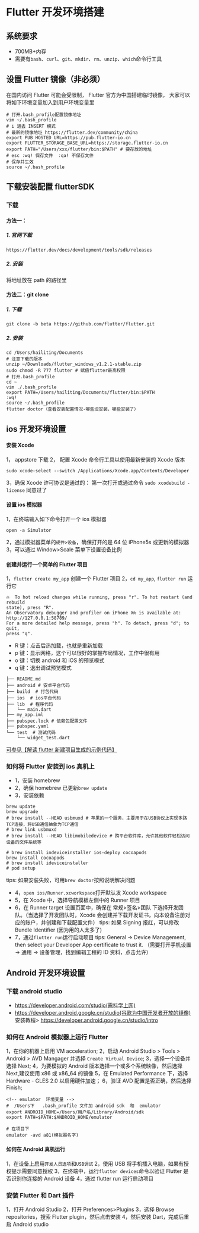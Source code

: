 # Flutter 开发环境搭建

## 系统要求

- 700MB+内存
- 需要有`bash`、`curl`、`git`、`mkdir`、`rm`、`unzip`、`which`命令行工具

## 设置 Flutter 镜像（非必须）

在国内访问 Flutter 可能会受限制， Flutter 官方为中国搭建临时镜像， 大家可以将如下环境变量加入到用户环境变量里

```shell
# 打开.bash_profile配置镜像地址
vim ~/.bash_profile
# i 进去 INSERT 模式
# 最新的镜像地址 https://flutter.dev/community/china
export PUB_HOSTED_URL=https://pub.flutter-io.cn
export FLUTTER_STORAGE_BASE_URL=https://storage.flutter-io.cn
export PATH="/Users/xxx/flutter/bin:$PATH" # 要存放的地址
# esc :wq! 保存文件  :qa! 不保存文件
# 保存并生效
source ~/.bash_profile
```

## 下载安装配置 flutterSDK

### 下载

#### 方法一：

##### 1. 官网下载

`https://flutter.dev/docs/development/tools/sdk/releases`

##### 2. 安装

将地址放在 path 的路径里

#### 方法二：git clone

##### 1. 下载

`git clone -b beta https://github.com/flutter/flutter.git`

##### 2. 安装

```shell
cd /Users/hailiting/Documents
# 注意下载的版本
unzip ~/Downloads/flutter_windows_v1.2.1-stable.zip
sudo chmod -R 777 flutter # 赋值flutter最高权限
# 打开.bash_profile
cd ~
vim ./.bash_profile
export PATH=/Users/hailiting/Documents/flutter/bin:$PATH
:wq!
source ~/.bash_profile
flutter doctor（查看安装配置情况-哪些没安装，哪些安装了）
```

## ios 开发环境设置

#### 安装 Xcode

1， appstore 下载
2， 配置 Xcode 命令行工具以使用最新安装的 Xcode 版本

```shell
sudo xcode-select --switch /Applications/Xcode.app/Contents/Developer
```

3，确保 Xcode 许可协议是通过的： 第一次打开或通过命令 `sudo xcodebuild -license` 同意过了

#### 设置 ios 模拟器

1，在终端输入如下命令打开一个 ios 模拟器

```shell
open -a Simulator
```

2，通过模拟器菜单的`硬件>设备`，确保打开的是 64 位 iPhone5s 或更新的模拟器
3，可以通过 Window>Scale 菜单下设置设备比例

#### 创建并运行一个简单的 Flutter 项目

1，`flutter create my_app` 创建一个 Flutter 项目
2，`cd my_app`, `flutter run` 运行它

```shell
🔥  To hot reload changes while running, press "r". To hot restart (and rebuild
state), press "R".
An Observatory debugger and profiler on iPhone Xʀ is available at:
http://127.0.0.1:58789/
For a more detailed help message, press "h". To detach, press "d"; to quit,
press "q".
```

- R 键：点击后热加载，也就是重新加载
- p 键：显示网格，这个可以很好的掌握布局情况，工作中很有用
- o 键：切换 android 和 iOS 的预览模式
- q 键：退出调试预览模式

```shell
├── README.md
├── android # 安卓平台代码
├── build  # 打包代码
├── ios  # ios平台代码
├── lib  # 程序代码
│   └── main.dart
├── my_app.iml
├── pubspec.lock # 依赖包配置文件
├── pubspec.yaml
└── test  # 测试代码
    └── widget_test.dart
```

[可参见【解读 flutter 新建项目生成的示例代码】](./解读flutter新建项目生成的示例代码.md)

### 如何将 Flutter 安装到 ios 真机上

- 1，安装 homebrew
- 2，确保 homebrew 已更新`brew update`
- 3，安装依赖

```shell
brew update
brew upgrade
# brew install --HEAD usbmuxd # 苹果的一个服务，主要用于在USB协议上实现多路TCP连接，将USB通信抽象为TCP通信
# brew link usbmuxd
# brew install --HEAD libimobiledevice # 跨平台软件库，允许其他软件轻松访问设备的文件系统等

# brew install indeviceinstaller ios-deploy cocoapods
brew install cocoapods
# brew install ideviceinstaller
# pod setup
```

tips: 如果安装失败，可用`brew doctor`按照说明解决问题

- 4，`open ios/Runner.xcworkspace`打开默认发 Xcode workspace
- 5，在 Xcode 中，选择导航模板左侧中的 Runner 项目
- 6，在 Runner target 设置页面中，确保在 常规>签名>团队 下选择开发团队。（当选择了开发团队时，Xcode 会创建并下载开发证书，向本设备注册对应的账户，并创建和下载配置文件）
  tips: 如果 Signing 报红，可以修改 Bundle Identifier (因为用的人太多了)
- 7，通过`flutter run`运行启动项目
  tips: General -> Device Management, then select your Developer App certificate to trust it. （需要打开手机设置 -> 通用 -> 设备管理，找到编辑工程的 ID 资料，点击允许）

## Android 开发环境设置

### 下载 android studio

- https://developer.android.com/studio(需科学上网)
- https://developer.android.google.cn/studio(谷歌为中国开发者开放的镜像)
  安装教程> https://developer.android.google.cn/studio/intro

### 如何在 Android 模拟器上运行 Flutter

1，在你的机器上启用 VM acceleration;
2，启动 Android Studio > Tools > Android > AVD Mangager 并选择 `Create Virtual Device`;
3，选择一个设备并选择 Next;
4，为要模拟的 Android 版本选择一个或多个系统映像，然后选择 Next,建议使用 x86 或 x86_64 的镜像
5，在 Emulated Performance 下，选择 Hardware - GLES 2.0 以启用硬件加速；
6，验证 AVD 配置是否正确，然后选择 Finish;

```
<!-- emulator  环境变量 -->
#  /Users下   .bash_profile 文件加 android sdk  和  emulator
export ANDROID_HOME=/Users/用户名/Library/Android/sdk
export PATH=$PATH:$ANDROID_HOME/emulator

# 在项目下
emulator -avd a81(模拟器名字)
```

#### 如何在 Android 真机运行

1，在设备上启用`开发人员选项`和`USB调试`
2，使用 USB 将手机插入电脑，如果有授权提示需要同意授权
3，在终端中，运行`flutter devices`命令以验证 Flutter 是否识别你连接的 Android 设备
4，通过 flutter run 运行启动项目

### 安装 Flutter 和 Dart 插件

1，打开 Android Studio
2，打开 Preferences>Plugins
3，选择 Browse repositories，搜索 Flutter plugin，然后点击安装
4，然后安装 Dart，完成后重启 Android studio
